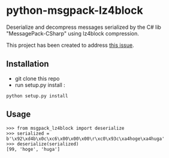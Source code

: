 # python-msgpack-lz4block
Deserialize and decompress messages serialized by the C# lib "MessagePack-CSharp" using lz4block compression.

This project has been created to address [this issue](https://github.com/neuecc/MessagePack-CSharp/issues/1278).

## Installation

- git clone this repo
- run setup.py install :
```
python setup.py install
```

## Usage
```
>>> from msgpack_lz4block import deserialize
>>> serialized = b'\x92\xd4b\x0c\xc6\x00\x00\x00\r\xc0\x93c\xa4hoge\xa4huga'
>>> deserialize(serialized)
[99, 'hoge', 'huga']
```


